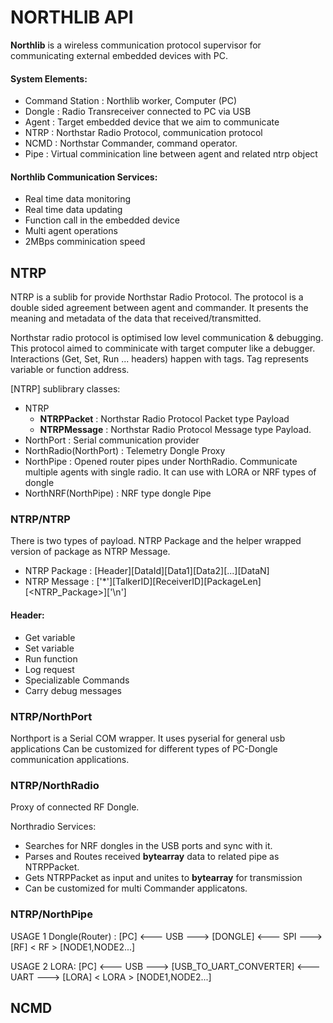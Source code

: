 
# **NORTHLIB API**

**Northlib** is a wireless communication protocol supervisor for communicating 
external embedded devices with PC.

#### System Elements: 
* Command Station : Northlib worker, Computer (PC) 
* Dongle : Radio Transreceiver connected to PC via USB
* Agent  : Target embedded device that we aim to communicate
* NTRP   : Northstar Radio Protocol, communication protocol
* NCMD   : Northstar Commander, command operator.
* Pipe   : Virtual comminication line between agent and related ntrp object

#### Northlib Communication Services:
* Real time data monitoring
* Real time data updating
* Function call in the embedded device
* Multi agent operations
* 2MBps comminication speed

## NTRP

NTRP is a sublib for provide  Northstar Radio Protocol.  The protocol is  a 
double sided agreement between agent and commander. It presents the meaning
and metadata of the data that received/transmitted.

Northstar  radio  protocol is optimised low level communication & debugging.
This protocol  aimed  to comminicate with target computer like  a  debugger.
Interactions  (Get, Set, Run ... headers) happen with tags.   Tag represents 
variable or function address.

[NTRP] sublibrary classes:

* NTRP
    * **NTRPPacket**  : Northstar Radio Protocol Packet type Payload
    * **NTRPMessage** : Northstar Radio Protocol Message type Payload.
* NorthPort : Serial communication provider 
* NorthRadio(NorthPort) : Telemetry Dongle Proxy 
* NorthPipe : Opened router pipes under NorthRadio.  Communicate  multiple
agents with single radio. It can use with LORA or NRF types of dongle 
* NorthNRF(NorthPipe) : NRF type dongle Pipe 

### NTRP/NTRP 

There is two types of payload. NTRP Package and the helper wrapped version 
of package as NTRP Message.

* NTRP Package : [Header][DataId][Data1][Data2][...][DataN]
* NTRP Message : ['*'][TalkerID][ReceiverID][PackageLen][<NTRP_Package>]['\n']

#### Header:
* Get variable 
* Set variable  
* Run function 
* Log request 
* Specializable Commands
* Carry debug messages

### NTRP/NorthPort
Northport is a Serial COM wrapper. It uses pyserial for general usb applications
Can be customized for different types of PC-Dongle communication applications.

### NTRP/NorthRadio
Proxy of connected RF Dongle.

Northradio Services: 
* Searches for NRF dongles in the USB ports and sync with it.
* Parses and Routes received **bytearray** data to related pipe as NTRPPacket. 
* Gets NTRPPacket as input and unites to **bytearray** for transmission
* Can be customized for multi Commander applicatons.

### NTRP/NorthPipe

USAGE 1 Dongle(Router) : 
[PC] <--- USB ---> [DONGLE] <--- SPI ---> [RF] <   RF   > [NODE1,NODE2...]

USAGE 2 LORA: 
[PC] <--- USB ---> [USB_TO_UART_CONVERTER] <--- UART ---> [LORA] <  LORA  > [NODE1,NODE2...]


## NCMD